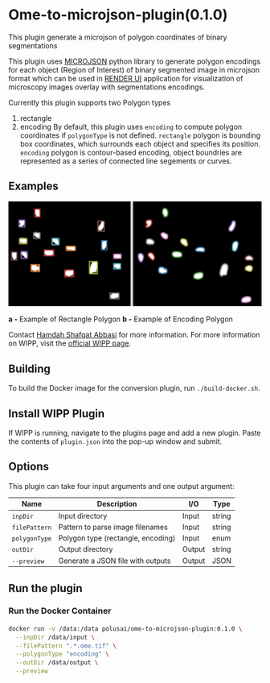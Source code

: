 # Ome-to-microjson-plugin(0.1.0)

This plugin generate a microjson of polygon coordinates of binary segmentations

This plugin uses [MICROJSON](https://github.com/bengtl/microjson/tree/dev) python library to generate polygon encodings for each object (Region of Interest) of binary segmented image in microjson format which can be used in [RENDER UI](https://render.ci.ncats.io/?imageUrl=https://files.scb-ncats.io/pyramids/Idr0033/precompute/41744/x(00-15)_y(01-24)_p0(1-9)_c(1-5)/)
application for visualization of microscopy images overlay with segmentations encodings.

Currently this plugin supports two Polygon types
1. rectangle
2. encoding
By default, this plugin uses `encoding` to compute polygon coordinates if `polygonType` is not defined.
`rectangle` polygon is bounding box coordinates, which surrounds each object and specifies its position.
`encoding` polygon is contour-based encoding, object boundries are represented as a series of connected line segements or curves.

## Examples

<img src="./image.png">

**a -** Example of Rectangle Polygon
**b -** Example of Encoding Polygon

Contact [Hamdah Shafqat Abbasi](mailto:hamdahshafqat.abbasi@nih.gov) for more information.
For more information on WIPP, visit the
[official WIPP page](https://isg.nist.gov/deepzoomweb/software/wipp).

## Building

To build the Docker image for the conversion plugin, run
`./build-docker.sh`.

## Install WIPP Plugin

If WIPP is running, navigate to the plugins page and add a new plugin. Paste the
contents of `plugin.json` into the pop-up window and submit.

## Options

This plugin can take four input arguments and one output argument:

| Name              | Description                                           | I/O    | Type         |
|-------------------|-------------------------------------------------------|--------|--------------|
| `inpDir`          | Input directory                                       | Input  | string         |
| `filePattern`     | Pattern to parse image filenames                    | Input  | string       |
| `polygonType`            | Polygon type (rectangle, encoding)                        | Input  | enum       |
| `outDir`          | Output directory                        | Output | string       |
| `--preview`      | Generate a JSON file with outputs                     | Output | JSON            |

## Run the plugin

### Run the Docker Container

```bash
docker run -v /data:/data polusai/ome-to-microjson-plugin:0.1.0 \
  --inpDir /data/input \
  --filePattern ".*.ome.tif" \
  --polygonType "encoding" \
  --outDir /data/output \
  --preview
```
